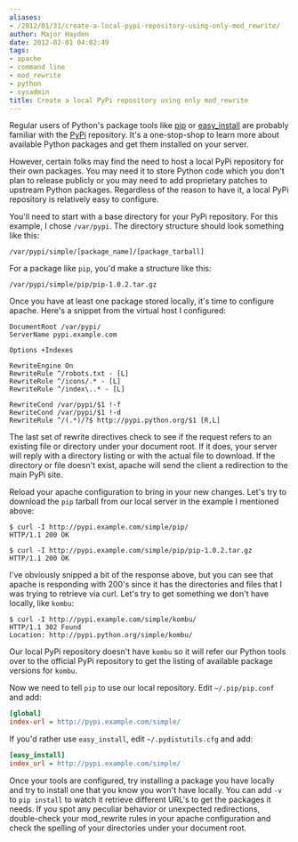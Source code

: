 ```yaml
---
aliases:
- /2012/01/31/create-a-local-pypi-repository-using-only-mod_rewrite/
author: Major Hayden
date: 2012-02-01 04:02:49
tags:
- apache
- command line
- mod_rewrite
- python
- sysadmin
title: Create a local PyPi repository using only mod_rewrite
---
```


Regular users of Python's package tools like [pip][1] or [easy_install][2] are probably familiar with the [PyPi][3] repository. It's a one-stop-shop to learn more about available Python packages and get them installed on your server.

However, certain folks may find the need to host a local PyPi repository for their own packages. You may need it to store Python code which you don't plan to release publicly or you may need to add proprietary patches to upstream Python packages. Regardless of the reason to have it, a local PyPi repository is relatively easy to configure.

You'll need to start with a base directory for your PyPi repository. For this example, I chose `/var/pypi`. The directory structure should look something like this:

```
/var/pypi/simple/[package_name]/[package_tarball]
```

For a package like `pip`, you'd make a structure like this:

```
/var/pypi/simple/pip/pip-1.0.2.tar.gz
```

Once you have at least one package stored locally, it's time to configure apache. Here's a snippet from the virtual host I configured:

```
DocumentRoot /var/pypi/
ServerName pypi.example.com

Options +Indexes

RewriteEngine On
RewriteRule ^/robots.txt - [L]
RewriteRule ^/icons/.* - [L]
RewriteRule ^/index\..* - [L]

RewriteCond /var/pypi/$1 !-f
RewriteCond /var/pypi/$1 !-d
RewriteRule ^/(.*)/?$ http://pypi.python.org/$1 [R,L]
```

The last set of rewrite directives check to see if the request refers to an existing file or directory under your document root. If it does, your server will reply with a directory listing or with the actual file to download. If the directory or file doesn't exist, apache will send the client a redirection to the main PyPi site.

Reload your apache configuration to bring in your new changes. Let's try to download the `pip` tarball from our local server in the example I mentioned above:

```
$ curl -I http://pypi.example.com/simple/pip/
HTTP/1.1 200 OK

$ curl -I http://pypi.example.com/simple/pip/pip-1.0.2.tar.gz
HTTP/1.1 200 OK
```

I've obviously snipped a bit of the response above, but you can see that apache is responding with 200's since it has the directories and files that I was trying to retrieve via curl. Let's try to get something we don't have locally, like `kombu`:

```
$ curl -I http://pypi.example.com/simple/kombu/
HTTP/1.1 302 Found
Location: http://pypi.python.org/simple/kombu/
```

Our local PyPi repository doesn't have `kombu` so it will refer our Python tools over to the official PyPi repository to get the listing of available package versions for `kombu`.

Now we need to tell `pip` to use our local repository. Edit `~/.pip/pip.conf` and add:

```ini
[global]
index-url = http://pypi.example.com/simple/
```

If you'd rather use `easy_install`, edit `~/.pydistutils.cfg` and add:

```ini
[easy_install]
index_url = http://pypi.example.com/simple/
```

Once your tools are configured, try installing a package you have locally and try to install one that you know you won't have locally. You can add `-v` to `pip install` to watch it retrieve different URL's to get the packages it needs. If you spot any peculiar behavior or unexpected redirections, double-check your mod_rewrite rules in your apache configuration and check the spelling of your directories under your document root.

 [1]: http://pypi.python.org/pypi/pip
 [2]: http://pypi.python.org/pypi/setuptools
 [3]: http://pypi.python.org/pypi